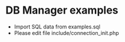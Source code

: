 # DB Manager examples

- Import SQL data from examples.sql
- Please edit file include/connection_init.php





